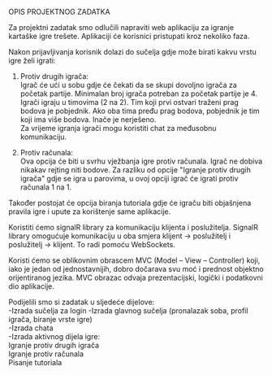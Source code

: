 OPIS PROJEKTNOG ZADATKA

Za projektni zadatak smo odlučili napraviti web aplikaciju za igranje kartaške igre trešete.
 Aplikaciji će korisnici pristupati kroz nekoliko faza.  

Nakon prijavljivanja korisnik dolazi do sučelja gdje može birati kakvu vrstu igre želi igrati:  
1) Protiv drugih igrača:  
Igrač će ući u sobu gdje će čekati da se skupi dovoljno igrača za početak partije. Minimalan broj igrača potreban za početak partije je 4.  
Igrači igraju u timovima (2 na 2). Tim koji prvi ostvari traženi prag bodova je pobjednik. Ako oba tima pređu prag bodova, pobjednik je tim koji ima više bodova. Inače je nerješeno.  
Za vrijeme igranja igrači mogu koristiti chat za međusobnu komunikaciju.  

2) Protiv računala:  
Ova opcija će biti u svrhu vježbanja igre protiv računala. Igrač ne dobiva nikakav rejting niti bodove. 
Za razliku od opcije "Igranje protiv drugih igrača" gdje se igra u parovima, u ovoj opciji igrač će igrati protiv računala 1 na 1.

Također postojat će opcija biranja tutoriala gdje će igraču biti objašnjena pravila igre i upute za korištenje same aplikacije.


Koristiti ćemo signalR library za komunikaciju klijenta i poslužitelja. SignalR library
 omogućuje komunikaciju u oba smjera klijent -> poslužitelj i poslužitelj -> klijent. To radi pomoću WebSockets.
 
Koristi ćemo se oblikovnim obrascem MVC (Model – View – Controller) koji, iako je jedan od 
jednostavnijih, dobro dočarava svu moć i prednost objektno orijentiranog jezika.
MVC obrazac odvaja prezentacijski, logički i podatkovni dio aplikacije.

Podijelili smo si zadatak u sljedeće dijelove:  
-Izrada sučelja za login 
-Izrada glavnog sučelja (pronalazak soba, profil igrača, biranje vrste igre)  
-Izrada chata  
-Izrada aktivnog dijela igre:  
	Igranje protiv drugih igrača  
	Igranje protiv računala  
	Pisanje tutoriala  
